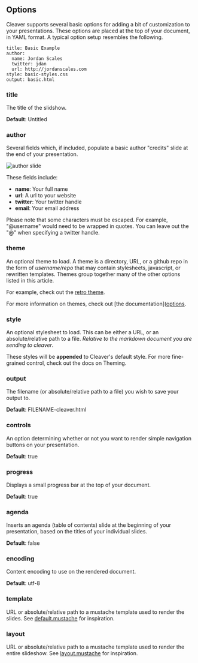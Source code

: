 ## Options

Cleaver supports several basic options for adding a bit of customization to
your presentations. These options are placed at the top of your document, in
YAML format. A typical option setup resembles the following.

    title: Basic Example
    author:
      name: Jordan Scales
      twitter: jdan
      url: http://jordanscales.com
    style: basic-styles.css
    output: basic.html

### title

The title of the slidshow.

**Default**: Untitled

### author

Several fields which, if included, populate a basic author "credits" slide at
the end of your presentation.

![author slide](https://i.cloudup.com/f0zVsUwqF0-3000x3000.png)

These fields include:

* **name**: Your full name
* **url**: A url to your website
* **twitter**: Your twitter handle
* **email**: Your email address

Please note that some characters must be escaped. For example, "@username"
would need to be wrapped in quotes. You can leave out the "@" when specifying
a twitter handle.

### theme

An optional theme to load. A theme is a directory, URL, or a github repo in
the form of *username/repo* that may contain stylesheets, javascript, or
rewritten templates. Themes group together many of the other options listed
in this article.

For example, check out the [retro theme](http://github.com/jdan/cleaver-retro).

For more information on themes, check out
[the documentation]([options](https://github.com/jdan/cleaver/blob/master/docs/themes.md).

### style

An optional stylesheet to load. This can be either a URL, or an
absolute/relative path to a file. *Relative to the markdown document you are
sending to cleaver*.

These styles will be **appended** to Cleaver's default style. For more
fine-grained control, check out the docs on Theming.

### output

The filename (or absolute/relative path to a file) you wish to save your
output to.

**Default**: FILENAME-cleaver.html

### controls

An option determining whether or not you want to render simple navigation
buttons on your presentation.

**Default**: true

### progress

Displays a small progress bar at the top of your document.

**Default**: true

### agenda

Inserts an agenda (table of contents) slide at the beginning of your
presentation, based on the titles of your individual slides.

**Default**: false

### encoding

Content encoding to use on the rendered document.

**Default**: utf-8

### template

URL or absolute/relative path to a mustache template used to render the slides.
See [default.mustache](https://github.com/jdan/cleaver/blob/master/templates/default.mustache)
for inspiration.

### layout

URL or absolute/relative path to a mustache template used to render the entire
slideshow. See
[layout.mustache](https://github.com/jdan/cleaver/blob/master/templates/layout.mustache)
for inspiration.
